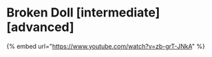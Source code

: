 # Broken Doll \[intermediate] \[advanced]

{% embed url="https://www.youtube.com/watch?v=zb-grT-JNkA" %}